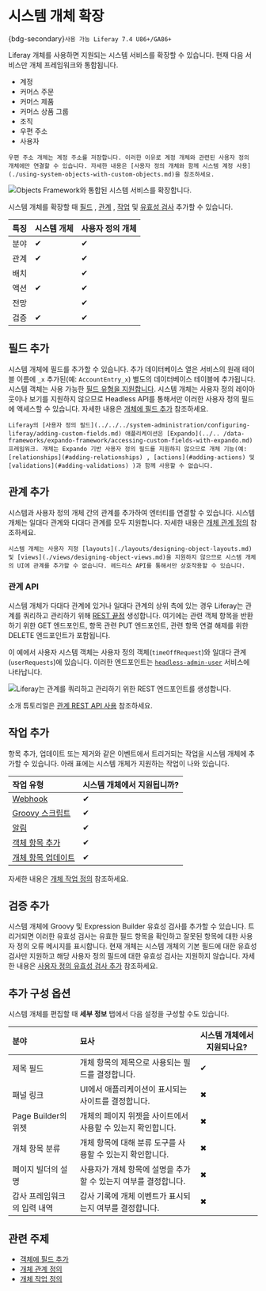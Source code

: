 # 시스템 개체 확장

{bdg-secondary}`사용 가능 Liferay 7.4 U86+/GA86+`

Liferay 개체를 사용하면 지원되는 시스템 서비스를 확장할 수 있습니다. 현재 다음 서비스만 개체 프레임워크와 통합됩니다.

* 계정
* 커머스 주문
* 커머스 제품
* 커머스 상품 그룹
* 조직
* 우편 주소
* 사용자

```{note}
우편 주소 개체는 계정 주소를 저장합니다. 이러한 이유로 계정 개체와 관련된 사용자 정의 개체에만 연결할 수 있습니다. 자세한 내용은 [사용자 정의 개체와 함께 시스템 계정 사용](./using-system-objects-with-custom-objects.md)을 참조하세요.
```

![Objects Framework와 통합된 시스템 서비스를 확장합니다.](./extending-system-objects/images/01.png)

시스템 개체를 확장할 때 [필드](#adding-fields) , [관계](#adding-relationships) , [작업](#adding-actions) 및 [유효성 검사](#adding-validations) 추가할 수 있습니다.

| 특징 | 시스템 개체   | 사용자 정의 개체 |
|:-- |:-------- |:--------- |
| 분야 | &#10004; | &#10004;  |
| 관계 | &#10004; | &#10004;  |
| 배치 |          | &#10004;  |
| 액션 | &#10004; | &#10004;  |
| 전망 |          | &#10004;  |
| 검증 | &#10004; | &#10004;  |

## 필드 추가

시스템 개체에 필드를 추가할 수 있습니다. 추가 데이터베이스 열은 서비스의 원래 테이블 이름에 `_x` 추가된(예: `AccountEntry_x`) 별도의 데이터베이스 테이블에 추가됩니다. 시스템 객체는 사용 가능한 [필드 유형을 지원합니다](./fields.md). 시스템 개체는 사용자 정의 레이아웃이나 보기를 지원하지 않으므로 Headless API를 통해서만 이러한 사용자 정의 필드에 액세스할 수 있습니다. 자세한 내용은 [개체에 필드 추가](./fields/adding-fields-to-objects.md) 참조하세요.

```{note}
Liferay의 [사용자 정의 필드](../../../system-administration/configuring-liferay/adding-custom-fields.md) 애플리케이션은 [Expando](../.. /data-frameworks/expando-framework/accessing-custom-fields-with-expando.md) 프레임워크. 개체는 Expando 기반 사용자 정의 필드를 지원하지 않으므로 개체 기능(예: [relationships](#adding-relationships) , [actions](#adding-actions) 및 [validations](#adding-validations) )과 함께 사용할 수 없습니다.
```

## 관계 추가

시스템과 사용자 정의 개체 간의 관계를 추가하여 엔터티를 연결할 수 있습니다. 시스템 개체는 일대다 관계와 다대다 관계를 모두 지원합니다. 자세한 내용은 [개체 관계 정의](./relationships/defining-object-relationships.md) 참조하세요.

```{important}
시스템 개체는 사용자 지정 [layouts](./layouts/designing-object-layouts.md) 및 [views](./views/designing-object-views.md)을 지원하지 않으므로 시스템 개체의 UI에 관계를 추가할 수 없습니다. 헤드리스 API를 통해서만 상호작용할 수 있습니다. 
```

### 관계 API

시스템 개체가 다대다 관계에 있거나 일대다 관계의 상위 측에 있는 경우 Liferay는 관계를 쿼리하고 관리하기 위해 [REST 끝점](../understanding-object-integrations/headless-framework-integration.md#relationship-rest-apis) 생성합니다. 여기에는 관련 객체 항목을 반환하기 위한 GET 엔드포인트, 항목 관련 PUT 엔드포인트, 관련 항목 연결 해제를 위한 DELETE 엔드포인트가 포함됩니다.

이 예에서 사용자 시스템 객체는 사용자 정의 객체(`timeOffRequest`)와 일대다 관계(`userRequests`)에 있습니다. 이러한 엔드포인트는 [`headless-admin-user`](http://localhost:8080/o/api?endpoint=http://localhost:8080/o/headless-admin-user/v1.0/openapi.json) 서비스에 나타납니다.

![Liferay는 관계를 쿼리하고 관리하기 위한 REST 엔드포인트를 생성합니다.](./extending-system-objects/images/02.png)

소개 튜토리얼은 [관계 REST API 사용](../objects-tutorials/using-apis/using-relationship-rest-apis.md) 참조하세요.

## 작업 추가

항목 추가, 업데이트 또는 제거와 같은 이벤트에서 트리거되는 작업을 시스템 개체에 추가할 수 있습니다. 아래 표에는 시스템 개체가 지원하는 작업이 나와 있습니다.

| 작업 유형                                                                     | 시스템 개체에서 지원됩니까? |
|:------------------------------------------------------------------------- |:--------------- |
| [Webhook](./actions/defining-object-actions.md#webhook)                   | &#10004;        |
| [Groovy 스크립트](./actions/defining-object-actions.md#groovy-script)         | &#10004;        |
| [알림](./actions/defining-object-actions.md#notification)                   | &#10004;        |
| [객체 항목 추가](./actions/defining-object-actions.md#add-an-object-entry)      | &#10004;        |
| [개체 항목 업데이트](./actions/defining-object-actions.md#update-an-object-entry) | &#10004;        |

자세한 내용은 [개체 작업 정의](./actions/defining-object-actions.md) 참조하세요.

## 검증 추가

시스템 개체에 Groovy 및 Expression Builder 유효성 검사를 추가할 수 있습니다. 트리거되면 이러한 유효성 검사는 유효한 필드 항목을 확인하고 잘못된 항목에 대한 사용자 정의 오류 메시지를 표시합니다. 현재 개체는 시스템 개체의 기본 필드에 대한 유효성 검사만 지원하고 해당 사용자 정의 필드에 대한 유효성 검사는 지원하지 않습니다. 자세한 내용은 [사용자 정의 유효성 검사 추가](./validations/adding-custom-validations.md) 참조하세요.

## 추가 구성 옵션

시스템 개체를 편집할 때 **세부 정보** 탭에서 다음 설정을 구성할 수도 있습니다.

| 분야               | 묘사                                   | 시스템 개체에서 지원되나요? |
|:---------------- |:------------------------------------ | --------------- |
| 제목 필드            | 개체 항목의 제목으로 사용되는 필드를 결정합니다.          | &#10004;        |
| 패널 링크            | UI에서 애플리케이션이 표시되는 사이트를 결정합니다.         | &#10006;        |
| Page Builder의 위젯 | 개체의 페이지 위젯을 사이트에서 사용할 수 있는지 확인합니다.   | &#10006;        |
| 개체 항목 분류         | 개체 항목에 대해 분류 도구를 사용할 수 있는지 확인합니다.    | &#10006;        |
| 페이지 빌더의 설명       | 사용자가 개체 항목에 설명을 추가할 수 있는지 여부를 결정합니다. | &#10006;        |
| 감사 프레임워크의 입력 내역  | 감사 기록에 개체 이벤트가 표시되는지 여부를 결정합니다.      | &#10006;        |

## 관련 주제

* [객체에 필드 추가](./fields/adding-fields-to-objects.md)
* [개체 관계 정의](./relationships/defining-object-relationships.md)
* [개체 작업 정의](./actions/defining-object-actions.md)
